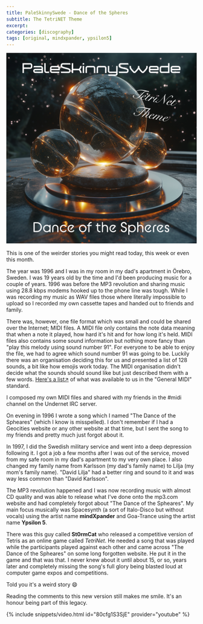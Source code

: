 ```yaml
---
title: PaleSkinnySwede - Dance of the Spheres
subtitle: The TetriNET Theme
excerpt: 
categories: [discography]
tags: [original, mindxpander, ypsilon5]
---
```


![PaleSkinnySwede - Dance of the Spheres](/assets/images/discography/2016-09-27-PaleSkinnySwede-Dance_of_the_Spheres/PaleSkinnySwede_-_Dance_of_the_Spheres.png)

This is one of the weirder stories you might read today, this week or even this month.

The year was 1996 and I was in my room in my dad's apartment in Örebro, Sweden. I was 19 years old by the time and I'd been producing music for a couple of years. 1996 was before the MP3 revolution and sharing music using 28.8 kbps modems hooked up to the phone line was tough. While I was recording my music as WAV files those where literally impossible to upload so I recorded my own cassette tapes and handed out to friends and family.

There was, however, one file format which was small and could be shared over the Internet; MIDI files. A MIDI file only contains the note data meaning that when a note it played, how hard it's hit and for how long it's held. MIDI files also contains some sound information but nothing more fancy than "play this melody using sound number 91". For everyone to be able to enjoy the file, we had to agree which sound number 91 was going to be. Luckily there was an organisation deciding this for us and presented a list of 128 sounds, a bit like how emojis work today. The MIDI organisation didn't decide what the sounds should sound like but just described them with a few words. [Here's a list↗](midi.org/specifications-old/item/gm-level-1-sound-set) of what was available to us in the "General MIDI" standard.

I composed my own MIDI files and shared with my friends in the #midi channel on the Undernet IRC server.

On evening in 1996 I wrote a song which I named "The Dance of the Spheares" (which I know is misspelled). I don't remember if I had a Geocities website or any other website at that time, but I sent the song to my friends and pretty much just forgot about it.

In 1997, I did the Swedish military service and went into a deep depression following it. I got a job a few months after I was out of the service, moved from my safe room in my dad's apartment to my very own place. I also changed my family name from Karlsson (my dad's family name) to Lilja (my mom's family name). "David Lilja" had a better ring and sound to it and was way less common than "David Karlsson".

The MP3 revolution happened and I was now recording music with almost CD quality and was able to release what I've done onto the mp3.com website and had completely forgot about "The Dance of the Spheares". My main focus musically was Spacesynth (a sort of Italo-Disco but without vocals) using the artist name **mindXpander** and Goa-Trance using the artist name **Ypsilon 5**.

There was this guy called **St0rmCat** who released a competitive version of Tetris as an online game called *TetriNet*. He needed a song that was played while the participants played against each other and came across "The Dance of the Spheares" on some long forgotten website. He put it in the game and that was that. I never knew about it until about 15, or so, years later and completely missing the song's full glory being blasted loud at computer game expos and competitions.

Told you it's a weird story 😄

Reading the comments to this new version still makes me smile. It's an honour being part of this legacy.

{% include snippets/video.html id="80cfg1S3SjE" provider="youtube" %}
